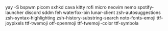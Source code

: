 yay -S bspwm picom sxhkd cava kitty rofi micro neovim nemo spotify-launcher discord sddm feh waterfox-bin lunar-client zsh-autosuggestions zsh-syntax-highlighting zsh-history-substring-search noto-fonts-emoji ttf-joypixels ttf-twemoji otf-openmoji ttf-twemoji-color ttf-symbola
